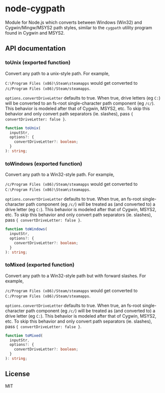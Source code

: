 # node-cygpath

Module for Node.js which converts between Windows (Win32) and Cygwin/Mingw/MSYS2 path styles, similar to the `cygpath` utility program found in Cygwin and MSYS2.

## API documentation

### toUnix (exported function)

Convert any path to a unix-style path. For example,

`C:\Program Files (x86)\Steam\steamapps` would get converted to
`/c/Program Files (x86)/Steam/steamapps`.

`options.convertDriveLetter` defaults to true. When true, drive letters (eg
`C:`) will be converted to an fs-root single-character path component
(eg `/c/`). This behavior is modeled after that of Cygwin, MSYS2, etc. To
skip this behavior and only convert path separators (ie. slashes), pass
`{ convertDriveLetter: false }`.

```ts
function toUnix(
  inputStr,
  options?: {
    convertDriveLetter?: boolean;
  }
): string;
```

### toWindows (exported function)

Convert any path to a Win32-style path. For example,

`/c/Program Files (x86)/Steam/steamapps` would get converted to
`C:\Program Files (x86)\Steam\steamapps`.

`options.convertDriveLetter` defaults to true. When true, an fs-root
single-character path component (eg `/c/`) will be treated as (and converted
to) a drive letter (eg `C:`). This behavior is modeled after that of Cygwin,
MSYS2, etc. To skip this behavior and only convert path separators (ie.
slashes), pass `{ convertDriveLetter: false }`.

```ts
function toWindows(
  inputStr,
  options?: {
    convertDriveLetter?: boolean;
  }
): string;
```

### toMixed (exported function)

Convert any path to a Win32-style path but with forward slashes. For example,

`/c/Program Files (x86)/Steam/steamapps` would get converted to
`C:/Program Files (x86)/Steam/steamapps`.

`options.convertDriveLetter` defaults to true. When true, an fs-root
single-character path component (eg `/c/`) will be treated as (and converted
to) a drive letter (eg `C:`). This behavior is modeled after that of Cygwin,
MSYS2, etc. To skip this behavior and only convert path separators (ie.
slashes), pass `{ convertDriveLetter: false }`.

```ts
function toMixed(
  inputStr,
  options?: {
    convertDriveLetter?: boolean;
  }
): string;
```

## License

MIT
